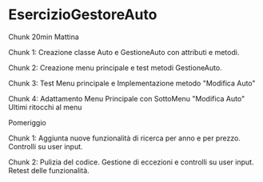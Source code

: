 # EsercizioGestoreAuto

Chunk 20min
Mattina 

Chunk 1:
  Creazione classe Auto e GestioneAuto con attributi e metodi.

Chunk 2:
  Creazione menu principale e test metodi GestioneAuto.

Chunk 3:
  Test Menu principale e Implementazione metodo "Modifica Auto"

Chunk 4:
  Adattamento Menu Principale con SottoMenu "Modifica Auto"
  Ultimi ritocchi al menu


Pomeriggio

Chunk 1:
  Aggiunta nuove funzionalità di ricerca per anno e per prezzo.
  Controlli su user input.

Chunk 2:
  Pulizia del codice.
  Gestione di eccezioni e controlli su user input.
  Retest delle funzionalità.
